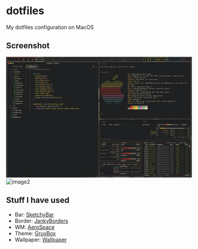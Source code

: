 # dotfiles

My dotfiles configuration on MacOS

## Screenshot

![image1](assets/image1.png)
![image2](assets/image2.png)

## Stuff I have used

* Bar: [SketchyBar](https://github.com/FelixKratz/SketchyBar)
* Border: [JankyBorders](https://github.com/FelixKratz/JankyBorders)
* WM: [AeroSpace](https://github.com/nikitabobko/AeroSpace)
* Theme: [GruvBox](https://github.com/morhetz/gruvbox)
* Wallpaper: [Wallpaper](https://gruvbox-wallpapers.pages.dev/wallpapers/anime/wallhaven-2e2xyx.jpg)
